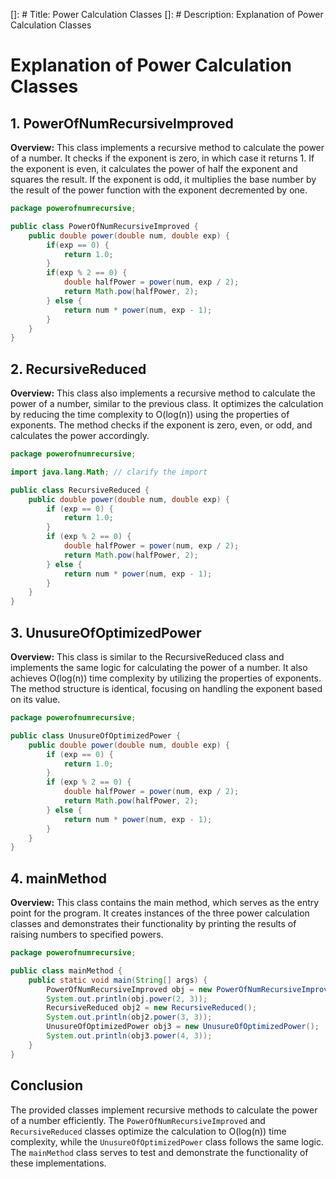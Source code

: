 []: # Title: Power Calculation Classes
[]: # Description: Explanation of Power Calculation Classes

# Explanation of Power Calculation Classes

## 1. PowerOfNumRecursiveImproved
**Overview:** This class implements a recursive method to calculate the power of a number. It checks if the exponent is zero, in which case it returns 1. If the exponent is even, it calculates the power of half the exponent and squares the result. If the exponent is odd, it multiplies the base number by the result of the power function with the exponent decremented by one.

```java:lib/src/main/java/powerofnumrecursive/PowerOfNumRecursiveImproved.java
package powerofnumrecursive;

public class PowerOfNumRecursiveImproved {
    public double power(double num, double exp) {  
        if(exp == 0) {
            return 1.0;
        }
        if(exp % 2 == 0) {
            double halfPower = power(num, exp / 2);
            return Math.pow(halfPower, 2);
        } else {
            return num * power(num, exp - 1);
        }
    }
}
```

## 2. RecursiveReduced
**Overview:** This class also implements a recursive method to calculate the power of a number, similar to the previous class. It optimizes the calculation by reducing the time complexity to O(log(n)) using the properties of exponents. The method checks if the exponent is zero, even, or odd, and calculates the power accordingly.

```java:lib/src/main/java/powerofnumrecursive/RecursiveReduced.java
package powerofnumrecursive;

import java.lang.Math; // clarify the import

public class RecursiveReduced {
    public double power(double num, double exp) {
        if (exp == 0) {
            return 1.0;
        }
        if (exp % 2 == 0) {
            double halfPower = power(num, exp / 2);
            return Math.pow(halfPower, 2);
        } else {
            return num * power(num, exp - 1);
        }
    }
}
```

## 3. UnusureOfOptimizedPower
**Overview:** This class is similar to the RecursiveReduced class and implements the same logic for calculating the power of a number. It also achieves O(log(n)) time complexity by utilizing the properties of exponents. The method structure is identical, focusing on handling the exponent based on its value.

```java:lib/src/main/java/powerofnumrecursive/UnusureOfOptimizedPower.java
package powerofnumrecursive;

public class UnusureOfOptimizedPower {
    public double power(double num, double exp) {
        if (exp == 0) {
            return 1.0;
        }
        if (exp % 2 == 0) {
            double halfPower = power(num, exp / 2);
            return Math.pow(halfPower, 2);
        } else {
            return num * power(num, exp - 1);
        }
    }
}
```

## 4. mainMethod
**Overview:** This class contains the main method, which serves as the entry point for the program. It creates instances of the three power calculation classes and demonstrates their functionality by printing the results of raising numbers to specified powers.

```java:lib/src/main/java/powerofnumrecursive/mainMethod.java
package powerofnumrecursive;

public class mainMethod {
    public static void main(String[] args) {
        PowerOfNumRecursiveImproved obj = new PowerOfNumRecursiveImproved();
        System.out.println(obj.power(2, 3));
        RecursiveReduced obj2 = new RecursiveReduced();
        System.out.println(obj2.power(3, 3));
        UnusureOfOptimizedPower obj3 = new UnusureOfOptimizedPower();
        System.out.println(obj3.power(4, 3));
    }
}
```

## Conclusion
The provided classes implement recursive methods to calculate the power of a number efficiently. The `PowerOfNumRecursiveImproved` and `RecursiveReduced` classes optimize the calculation to O(log(n)) time complexity, while the `UnusureOfOptimizedPower` class follows the same logic. The `mainMethod` class serves to test and demonstrate the functionality of these implementations.